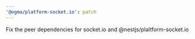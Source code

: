 ```yaml
---
'@ogma/platform-socket.io': patch
---
```


Fix the peer dependencies for socket.io and @nestjs/plaltform-socket.io
